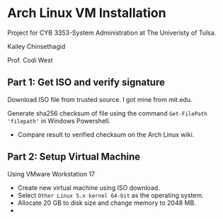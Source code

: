 # Arch Linux VM Installation

Project for CYB 3353-System Administration at The Univeristy of Tulsa.

Kailey Chinsethagid

Prof. Codi West

## Part 1: Get ISO and verify signature

Download ISO file from trusted source. I got mine from mit.edu.

Generate sha256 checksum of file using the command `Get-FilePath 'filepath'` in Windows Powershell.

- Compare result to verified checksum on the Arch Linux wiki.

## Part 2: Setup Virtual Machine

Using VMware Workstation 17

- Create new virtual machine using ISO download.
- Select `Other Linux 5.x kernel 64-bit` as the operating system.
- Allocate 20 GB to disk size and change memory to 2048 MB.
- 
